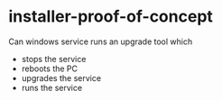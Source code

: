 # installer-proof-of-concept

Can windows service runs an upgrade tool which 
- stops the service
- reboots the PC
- upgrades the service
- runs the service
